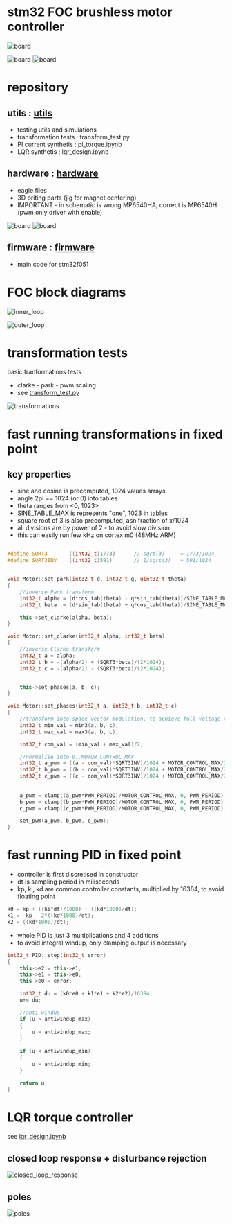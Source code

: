 # stm32 FOC brushless motor controller

![board](doc/images/spinning.jpg)

![board](doc/images/top_board.jpg)
![board](doc/images/bottom_board.jpg)

# repository

## utils : [utils](utils)
- testing utils and simulations
- transformation tests : transform_test.py
- PI current synthetis : pi_torque.ipynb
- LQR synthetis : lqr_design.ipynb


## hardware : [hardware](hardware)
- eagle files
- 3D priting parts (jig for magnet centering)
- IMPORTANT - in schematic is wrong MP6540HA, correct is MP6540H (pwm only driver with enable)

![board](hardware/imgs/schem.png)
![board](hardware/imgs/board.png)


## firmware : [firmware](firmware)
- main code for stm32f051


# FOC block diagrams

![inner_loop](doc/diagrams/motor_control-inner_loop.png)

![outer_loop](doc/diagrams/motor_control-outer_loop.png)


# transformation tests

basic tranformations tests :
- clarke - park - pwm scaling
- see [transform_test.py](utils/transform_test.py)


![transformations](utils/transformations.png)


# fast running transformations in fixed point

## key properties

- sine and cosine is precomputed, 1024 values arrays
- angle 2pi == 1024 (or 0) into tables
- theta ranges from <0, 1023>
- SINE_TABLE_MAX is represents "one", 1023 in tables
- square root of 3 is also precomputed, asn fraction of x/1024 
- all divisions are by power of 2 - to avoid slow division
- this can easily run few kHz on cortex m0 (48MHz ARM)

```c++

#define SQRT3       ((int32_t)1773)      // sqrt(3)     = 1773/1024
#define SQRT3INV    ((int32_t)591)       // 1/sqrt(3)   = 591/1024


void Motor::set_park(int32_t d, int32_t q, uint32_t theta)
{
    //inverse Park transform
    int32_t alpha = (d*cos_tab(theta) - q*sin_tab(theta))/SINE_TABLE_MAX;
    int32_t beta  = (d*sin_tab(theta) + q*cos_tab(theta))/SINE_TABLE_MAX;

    this->set_clarke(alpha, beta);
}

void Motor::set_clarke(int32_t alpha, int32_t beta)
{
    //inverse Clarke transform
    int32_t a = alpha;
    int32_t b = -(alpha/2) + (SQRT3*beta)/(2*1024);
    int32_t c = -(alpha/2) - (SQRT3*beta)/(2*1024);


    this->set_phases(a, b, c); 
}

void Motor::set_phases(int32_t a, int32_t b, int32_t c)
{
    //transform into space-vector modulation, to achieve full voltage range
    int32_t min_val = min3(a, b, c);
    int32_t max_val = max3(a, b, c); 

    int32_t com_val = (min_val + max_val)/2;  

    //normalise into 0..MOTOR_CONTROL_MAX
    int32_t a_pwm = ((a - com_val)*SQRT3INV)/1024 + MOTOR_CONTROL_MAX/2;
    int32_t b_pwm = ((b - com_val)*SQRT3INV)/1024 + MOTOR_CONTROL_MAX/2;
    int32_t c_pwm = ((c - com_val)*SQRT3INV)/1024 + MOTOR_CONTROL_MAX/2;
    
     
    a_pwm = clamp((a_pwm*PWM_PERIOD)/MOTOR_CONTROL_MAX, 0, PWM_PERIOD);
    b_pwm = clamp((b_pwm*PWM_PERIOD)/MOTOR_CONTROL_MAX, 0, PWM_PERIOD);
    c_pwm = clamp((c_pwm*PWM_PERIOD)/MOTOR_CONTROL_MAX, 0, PWM_PERIOD);

    set_pwm(a_pwm, b_pwm, c_pwm);
}
```


# fast running PID in fixed point

- controller is first discretised in constructor 
- dt is sampling period in miliseconds
- kp, ki, kd are common controller constants, multiplied by 16384, to avoid floating point

```c++
k0 = kp + ((ki*dt)/1000) + ((kd*1000)/dt);
k1 = -kp - 2*((kd*1000)/dt);
k2 = ((kd*1000)/dt); 
```

- whole PID is just 3 multiplications and 4 additions
- to avoid integral windup, only clamping output is necessary 

```c++
int32_t PID::step(int32_t error)
{
    this->e2 = this->e1;
    this->e1 = this->e0;
    this->e0 = error;

    int32_t du = (k0*e0 + k1*e1 + k2*e2)/16384;
    u+= du;

    //anti windup
    if (u > antiwindup_max)
    {
        u = antiwindup_max;
    }
    
    if (u < antiwindup_min)
    {
        u = antiwindup_min;
    }

    return u;
}
```



# LQR torque controller

see [lqr_design.ipynb](utils/lqr_design.ipynb)

## closed loop response + disturbance rejection

![closed_loop_response](utils/closed_loop_response.png)


## poles

![poles](utils/poles.png)